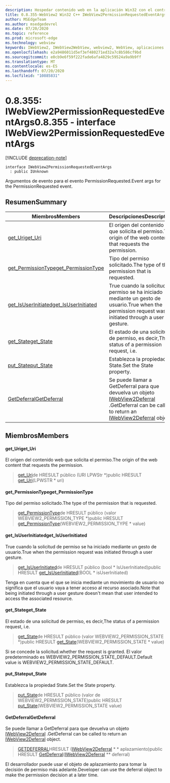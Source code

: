```yaml
---
description: Hospedar contenido web en la aplicación Win32 con el control Microsoft Edge WebView2
title: 0.8.355-WebView2 Win32 C++ IWebView2PermissionRequestedEventArgs
author: MSEdgeTeam
ms.author: msedgedevrel
ms.date: 07/20/2020
ms.topic: reference
ms.prod: microsoft-edge
ms.technology: webview
keywords: IWebView2, IWebView2WebView, webview2, WebView, aplicaciones Win32, Win32, Edge
ms.openlocfilehash: e2a9486011d5ef3ef480271ed32a7c8b586cf9bd
ms.sourcegitcommit: e0cb9e6f59f222fade6afa4829c59524a9a9b9ff
ms.translationtype: MT
ms.contentlocale: es-ES
ms.lasthandoff: 07/20/2020
ms.locfileid: "10885831"
---
```

# <span data-ttu-id="97ee9-104">0.8.355: IWebView2PermissionRequestedEventArgs</span><span class="sxs-lookup"><span data-stu-id="97ee9-104">0.8.355 - interface IWebView2PermissionRequestedEventArgs</span></span> 

[!INCLUDE [deprecation-note](../../includes/deprecation-note.md)]

```
interface IWebView2PermissionRequestedEventArgs
  : public IUnknown
```

<span data-ttu-id="97ee9-105">Argumentos de evento para el evento PermissionRequested.</span><span class="sxs-lookup"><span data-stu-id="97ee9-105">Event args for the PermissionRequested event.</span></span>

## <span data-ttu-id="97ee9-106">Resumen</span><span class="sxs-lookup"><span data-stu-id="97ee9-106">Summary</span></span>

 <span data-ttu-id="97ee9-107">Miembros</span><span class="sxs-lookup"><span data-stu-id="97ee9-107">Members</span></span>                        | <span data-ttu-id="97ee9-108">Descripciones</span><span class="sxs-lookup"><span data-stu-id="97ee9-108">Descriptions</span></span>
--------------------------------|---------------------------------------------
[<span data-ttu-id="97ee9-109">get_Uri</span><span class="sxs-lookup"><span data-stu-id="97ee9-109">get_Uri</span></span>](#get_uri) | <span data-ttu-id="97ee9-110">El origen del contenido web que solicita el permiso.</span><span class="sxs-lookup"><span data-stu-id="97ee9-110">The origin of the web content that requests the permission.</span></span>
[<span data-ttu-id="97ee9-111">get_PermissionType</span><span class="sxs-lookup"><span data-stu-id="97ee9-111">get_PermissionType</span></span>](#get_permissiontype) | <span data-ttu-id="97ee9-112">Tipo del permiso solicitado.</span><span class="sxs-lookup"><span data-stu-id="97ee9-112">The type of the permission that is requested.</span></span>
[<span data-ttu-id="97ee9-113">get_IsUserInitiated</span><span class="sxs-lookup"><span data-stu-id="97ee9-113">get_IsUserInitiated</span></span>](#get_isuserinitiated) | <span data-ttu-id="97ee9-114">True cuando la solicitud de permiso se ha iniciado mediante un gesto de usuario.</span><span class="sxs-lookup"><span data-stu-id="97ee9-114">True when the permission request was initiated through a user gesture.</span></span>
[<span data-ttu-id="97ee9-115">get_State</span><span class="sxs-lookup"><span data-stu-id="97ee9-115">get_State</span></span>](#get_state) | <span data-ttu-id="97ee9-116">El estado de una solicitud de permiso, es decir,</span><span class="sxs-lookup"><span data-stu-id="97ee9-116">The status of a permission request, i.e.</span></span>
[<span data-ttu-id="97ee9-117">put_State</span><span class="sxs-lookup"><span data-stu-id="97ee9-117">put_State</span></span>](#put_state) | <span data-ttu-id="97ee9-118">Establezca la propiedad State.</span><span class="sxs-lookup"><span data-stu-id="97ee9-118">Set the State property.</span></span>
[<span data-ttu-id="97ee9-119">GetDeferral</span><span class="sxs-lookup"><span data-stu-id="97ee9-119">GetDeferral</span></span>](#getdeferral) | <span data-ttu-id="97ee9-120">Se puede llamar a GetDeferral para que devuelva un objeto [IWebView2Deferral](IWebView2Deferral.md) .</span><span class="sxs-lookup"><span data-stu-id="97ee9-120">GetDeferral can be called to return an [IWebView2Deferral](IWebView2Deferral.md) object.</span></span>

## <span data-ttu-id="97ee9-121">Miembros</span><span class="sxs-lookup"><span data-stu-id="97ee9-121">Members</span></span>

#### <span data-ttu-id="97ee9-122">get_Uri</span><span class="sxs-lookup"><span data-stu-id="97ee9-122">get_Uri</span></span> 

<span data-ttu-id="97ee9-123">El origen del contenido web que solicita el permiso.</span><span class="sxs-lookup"><span data-stu-id="97ee9-123">The origin of the web content that requests the permission.</span></span>

> <span data-ttu-id="97ee9-124">[get_Uri](#get_uri)de HRESULT público (URI LPWStr \*)</span><span class="sxs-lookup"><span data-stu-id="97ee9-124">public HRESULT [get_Uri](#get_uri)(LPWSTR \* uri)</span></span>

#### <span data-ttu-id="97ee9-125">get_PermissionType</span><span class="sxs-lookup"><span data-stu-id="97ee9-125">get_PermissionType</span></span> 

<span data-ttu-id="97ee9-126">Tipo del permiso solicitado.</span><span class="sxs-lookup"><span data-stu-id="97ee9-126">The type of the permission that is requested.</span></span>

> <span data-ttu-id="97ee9-127">[get_PermissionType](#get_permissiontype)de HRESULT público (valor WEBVIEW2_PERMISSION_TYPE \*)</span><span class="sxs-lookup"><span data-stu-id="97ee9-127">public HRESULT [get_PermissionType](#get_permissiontype)(WEBVIEW2_PERMISSION_TYPE \* value)</span></span>

#### <span data-ttu-id="97ee9-128">get_IsUserInitiated</span><span class="sxs-lookup"><span data-stu-id="97ee9-128">get_IsUserInitiated</span></span> 

<span data-ttu-id="97ee9-129">True cuando la solicitud de permiso se ha iniciado mediante un gesto de usuario.</span><span class="sxs-lookup"><span data-stu-id="97ee9-129">True when the permission request was initiated through a user gesture.</span></span>

> <span data-ttu-id="97ee9-130">[get_IsUserInitiated](#get_isuserinitiated)de HRESULT público (bool \* IsUserInitiated)</span><span class="sxs-lookup"><span data-stu-id="97ee9-130">public HRESULT [get_IsUserInitiated](#get_isuserinitiated)(BOOL \* isUserInitiated)</span></span>

<span data-ttu-id="97ee9-131">Tenga en cuenta que el que se inicia mediante un movimiento de usuario no significa que el usuario vaya a tener acceso al recurso asociado.</span><span class="sxs-lookup"><span data-stu-id="97ee9-131">Note that being initiated through a user gesture doesn't mean that user intended to access the associated resource.</span></span>

#### <span data-ttu-id="97ee9-132">get_State</span><span class="sxs-lookup"><span data-stu-id="97ee9-132">get_State</span></span> 

<span data-ttu-id="97ee9-133">El estado de una solicitud de permiso, es decir,</span><span class="sxs-lookup"><span data-stu-id="97ee9-133">The status of a permission request, i.e.</span></span>

> <span data-ttu-id="97ee9-134">[get_State](#get_state)de HRESULT público (valor WEBVIEW2_PERMISSION_STATE \*)</span><span class="sxs-lookup"><span data-stu-id="97ee9-134">public HRESULT [get_State](#get_state)(WEBVIEW2_PERMISSION_STATE \* value)</span></span>

<span data-ttu-id="97ee9-135">Si se concede la solicitud.</span><span class="sxs-lookup"><span data-stu-id="97ee9-135">whether the request is granted.</span></span> <span data-ttu-id="97ee9-136">El valor predeterminado es WEBVIEW2_PERMISSION_STATE_DEFAULT.</span><span class="sxs-lookup"><span data-stu-id="97ee9-136">Default value is WEBVIEW2_PERMISSION_STATE_DEFAULT.</span></span>

#### <span data-ttu-id="97ee9-137">put_State</span><span class="sxs-lookup"><span data-stu-id="97ee9-137">put_State</span></span> 

<span data-ttu-id="97ee9-138">Establezca la propiedad State.</span><span class="sxs-lookup"><span data-stu-id="97ee9-138">Set the State property.</span></span>

> <span data-ttu-id="97ee9-139">[put_State](#put_state)de HRESULT público (valor de WEBVIEW2_PERMISSION_STATE)</span><span class="sxs-lookup"><span data-stu-id="97ee9-139">public HRESULT [put_State](#put_state)(WEBVIEW2_PERMISSION_STATE value)</span></span>

#### <span data-ttu-id="97ee9-140">GetDeferral</span><span class="sxs-lookup"><span data-stu-id="97ee9-140">GetDeferral</span></span> 

<span data-ttu-id="97ee9-141">Se puede llamar a GetDeferral para que devuelva un objeto [IWebView2Deferral](IWebView2Deferral.md) .</span><span class="sxs-lookup"><span data-stu-id="97ee9-141">GetDeferral can be called to return an [IWebView2Deferral](IWebView2Deferral.md) object.</span></span>

> <span data-ttu-id="97ee9-142">[GETDEFERRAL](#getdeferral)HRESULT ([IWebView2Deferral](IWebView2Deferral.md) \* \* aplazamiento)</span><span class="sxs-lookup"><span data-stu-id="97ee9-142">public HRESULT [GetDeferral](#getdeferral)([IWebView2Deferral](IWebView2Deferral.md) \*\* deferral)</span></span>

<span data-ttu-id="97ee9-143">El desarrollador puede usar el objeto de aplazamiento para tomar la decisión de permiso más adelante.</span><span class="sxs-lookup"><span data-stu-id="97ee9-143">Developer can use the deferral object to make the permission decision at a later time.</span></span>

